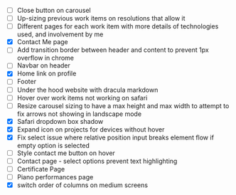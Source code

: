 - [ ] Close button on carousel
- [ ] Up-sizing previous work items on resolutions that allow it
- [ ] Different pages for each work item with more details of technologies used, and involvement by me
- [x] Contact Me page
- [ ] Add transition border between header and content to prevent 1px overflow in chrome
- [ ] Navbar on header
- [x] Home link on profile
- [ ] Footer
- [ ] Under the hood website with dracula markdown
- [ ] Hover over work items not working on safari
- [ ] Resize carousel sizing to have a max height and max width to attempt to fix arrows not showing in landscape mode
- [x] Safari dropdown box shadow
- [x] Expand icon on projects for devices without hover
- [x] Fix select issue where relative position input breaks element flow if empty option is selected
- [ ] Style contact me button on hover
- [ ] Contact page - select options prevent text highlighting
- [ ] Certificate Page
- [ ] Piano performances page
- [x] switch order of columns on medium screens